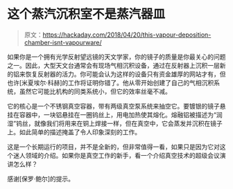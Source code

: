 # 这个蒸汽沉积室不是蒸汽器皿

> 原文：<https://hackaday.com/2018/04/20/this-vapour-deposition-chamber-isnt-vapourware/>

如果你是一个拥有光学反射望远镜的天文学家，你的镜子的质量是你最关心的问题之一。因此，大型天文台通常会有现场气相沉积设备，通过在反射器上沉积一层新的铝来恢复反射器的活力。你可能会认为这样的设备只有资金雄厚的网站才有，但也许[米夏埃尔·科赫]的工作将证明你错了。他从零开始创建了自己的气相沉积系统，虽然它可能比机构的同类系统小，但它的效率丝毫不减。

它的核心是一个不锈钢真空容器，带有两级真空泵系统来抽空它。要镀银的镜子悬挂在容器中，一块铝悬挂在一圈钨丝上，用电加热使其熔化。熔融铝被描述为“润湿”钨丝，就像我们将用来在铜上焊接一样，但在真空中，它会蒸发并沉积在镜子上。如此简单的描述掩盖了令人印象深刻的工作。

这是一个长期运行的项目，并不是全新的，但非常值得一看，如果只是因为它对这个迷人领域的介绍。如果你是真空工作的新手，看一个介绍真空技术的超级会议演讲怎么样？

感谢[保罗·鲍尔]的提示。